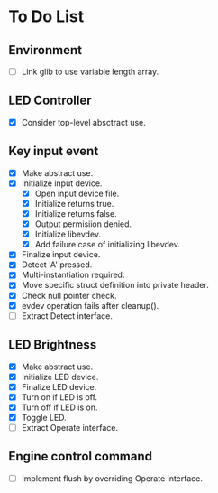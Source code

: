 # To Do List

## Environment

- [ ] Link glib to use variable length array.

## LED Controller

- [x] Consider top-level absctract use.

## Key input event

- [x] Make abstract use.
- [x] Initialize input device.
  - [x] Open input device file.
  - [x] Initialize returns true.
  - [x] Initialize returns false.
  - [x] Output permisiion denied.
  - [x] Initialize libevdev.
  - [x] Add failure case of initializing libevdev.
- [x] Finalize input device.
- [x] Detect 'A' pressed.
- [x] Multi-instantiation required.
- [x] Move specific struct definition into private header.
- [x] Check null pointer check.
- [x] evdev operation fails after cleanup().
- [ ] Extract Detect interface.

## LED Brightness

- [x] Make abstract use.
- [x] Initialize LED device.
- [x] Finalize LED device.
- [x] Turn on if LED is off.
- [x] Turn off if LED is on.
- [x] Toggle LED.
- [ ] Extract Operate interface.

## Engine control command

- [ ] Implement flush by overriding Operate interface.
